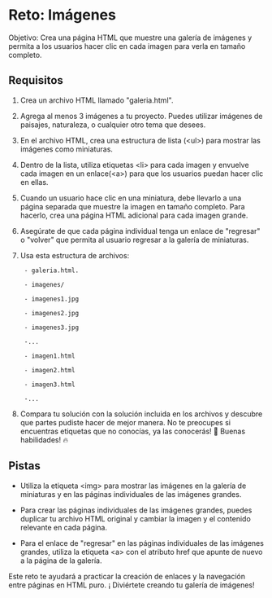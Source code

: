# Reto: Imágenes

Objetivo: Crea una página HTML que muestre una galería de imágenes y permita a los usuarios hacer clic en cada imagen para verla en tamaño completo.

## Requisitos

1. Crea un archivo HTML llamado "galeria.html".

2. Agrega al menos 3 imágenes a tu proyecto. Puedes utilizar imágenes de paisajes, naturaleza, o cualquier otro tema que desees.

3. En el archivo HTML, crea una estructura de lista (&#60;ul&#62;) para mostrar las imágenes como miniaturas.

4. Dentro de la lista, utiliza etiquetas &#60;li&#62; para cada imagen y envuelve cada imagen en un enlace(&#60;a&#62;) para que los usuarios puedan hacer clic en ellas.

5. Cuando un usuario hace clic en una miniatura, debe llevarlo a una página separada que muestre la imagen en tamaño completo. Para hacerlo, crea una página HTML adicional para cada imagen grande.

6. Asegúrate de que cada página individual tenga un enlace de "regresar" o "volver" que permita al usuario regresar a la galería de miniaturas.

7. Usa esta estructura de archivos:

        - galeria.html.

        - imagenes/

        - imagenes1.jpg

        - imagenes2.jpg
    
        - imagenes3.jpg

        -...

        - imagen1.html

        - imagen2.html

        - imagen3.html

        -...

8. Compara tu solución con la solución incluida en los archivos y descubre que partes pudiste hacer de mejor manera. No te preocupes si encuentras etiquetas que no conocías, ya las conocerás!  🙌  Buenas habilidades! 🔥

## Pistas

- Utiliza la etiqueta &#60;img&#62; para mostrar las imágenes en la galería de miniaturas y en las páginas individuales de las imágenes grandes.

- Para crear las páginas individuales de las imágenes grandes, puedes duplicar tu archivo HTML original y cambiar la imagen y el contenido relevante en cada página.

- Para el enlace de "regresar" en las páginas individuales de las imágenes grandes, utiliza la etiqueta &#60;a&#62; con el atributo href que apunte de nuevo a la página de la galería.

Este reto te ayudará a practicar la creación de enlaces y la navegación entre páginas en HTML puro. ¡ Diviértete creando tu galería de imágenes!
